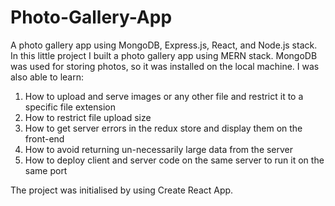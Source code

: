 # Photo-Gallery-App
A photo gallery app using MongoDB, Express.js, React, and Node.js stack.
In this little project I built a photo gallery app using MERN stack. MongoDB was used for storing photos, so it was installed on the local machine. I was also able to learn:
1. How to upload and serve images or any other file and restrict it to a specific file extension
2. How to restrict file upload size
3. How to get server errors in the redux store and display them on the front-end
4. How to avoid returning un-necessarily large data from the server
5. How to deploy client and server code on the same server to run it on the same port

The project was initialised by using Create React App.
